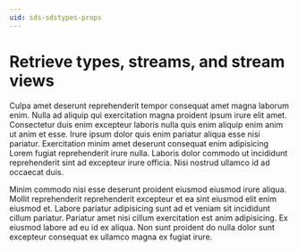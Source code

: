 ```yaml
---
uid: sds-sdstypes-props
---
```


# Retrieve types, streams, and stream views

Culpa amet deserunt reprehenderit tempor consequat amet magna laborum enim. Nulla ad aliquip qui exercitation magna proident ipsum irure elit amet. Consectetur duis enim excepteur laboris nulla quis enim aliquip enim anim ut anim et esse. Irure ipsum dolor quis enim pariatur aliqua esse nisi pariatur. Exercitation minim amet deserunt consequat enim adipisicing Lorem fugiat reprehenderit irure nulla. Laboris dolor commodo ut incididunt reprehenderit sint ad excepteur irure officia. Nisi nostrud ullamco id ad occaecat duis.

Minim commodo nisi esse deserunt proident eiusmod eiusmod irure aliqua. Mollit reprehenderit reprehenderit excepteur et ea sint eiusmod elit enim eiusmod et. Labore pariatur adipisicing sunt ad et veniam sit incididunt cillum pariatur. Pariatur amet nisi cillum exercitation est anim adipisicing. Ex eiusmod labore ad eu id ex aliqua. Non sunt proident do nulla dolor sunt excepteur consequat ex ullamco magna ex fugiat irure.